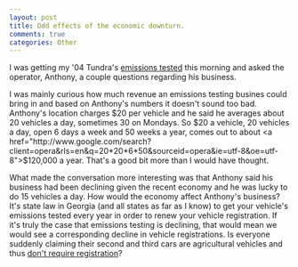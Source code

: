 ```yaml
--- 
layout: post
title: Odd effects of the economic downturn.
comments: true
categories: Other
---
```

I was getting my '04 Tundra's <a href="http://en.wikipedia.org/wiki/Automobile_emissions_control">emissions tested</a> this morning and asked the operator, Anthony, a couple questions regarding his business.

I was mainly curious how much revenue an emissions testing busines could bring in and based on Anthony's numbers it doesn't sound too bad.  Anthony's location charges $20 per vehicle and he said he averages about 20 vehicles a day, sometimes 30 on Mondays.  So $20 a vehicle, 20 vehicles a day, open 6 days a week and 50 weeks a year, comes out to about <a href="http://www.google.com/search?client=opera&rls=en&q=20*20*6*50&sourceid=opera&ie=utf-8&oe=utf-8">$120,000</a> a year.  That's a good bit more than I would have thought.

What made the conversation more interesting was that Anthony said his business had been declining given the recent economy and he was lucky to do 15 vehicles a day.  How would the economy affect Anthony's business?  It's state law in Georgia (and all states as far as I know) to get your vehicle's emissions tested every year in order to renew your vehicle registration.  If it's truly the case that emissions testing is declining, that would mean we would see a corresponding decline in vehicle registrations.  Is everyone suddenly claiming their second and third cars are agricultural vehicles and thus <a href="http://motor.etax.dor.ga.gov/motor/titles/required.asp">don't require registration</a>?
